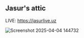 ## Jasur's attic

LIVE: https://jasurlive.uz

![Screenshot 2025-04-04 144732](https://github.com/user-attachments/assets/572c01fc-ae7a-4897-8e80-465ccb76a264)
